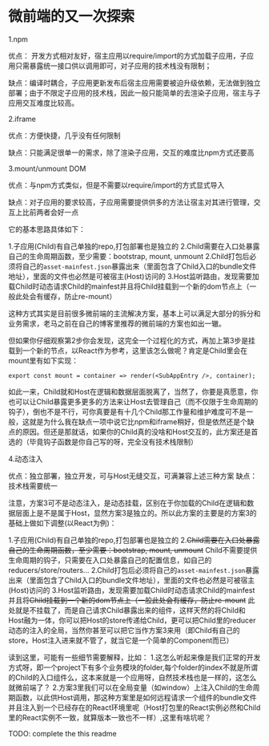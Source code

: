 # 微前端的又一次探索

1.npm

优点： 开发方式相对友好，宿主应用以require/import的方式加载子应用，子应用只需暴露统一接口供以调用即可，对子应用的技术栈没有限制；

缺点：编译时耦合，子应用更新发布后宿主应用需要被迫升级依赖，无法做到独立部署；由于不限定子应用的技术栈，因此一般只能简单的去渲染子应用，宿主与子应用交互难度比较高。

2.iframe

优点：方便快捷，几乎没有任何限制

缺点：只能满足很单一的需求，除了渲染子应用，交互的难度比npm方式还要高

3.mount/unmount DOM

优点：与npm方式类似，但是不需要以require/import的方式显式导入

缺点：对子应用的要求较高，子应用需要提供供多的方法让宿主对其进行管理，交互上比前两者会好一点

它的基本思路具体如下：

1.子应用(Child)有自己单独的repo,打包部署也是独立的
2.Child需要在入口处暴露自己的生命周期函数，至少需要：bootstrap, mount, unmount
2.Child打包后必须将自己的`asset-mainfest.json`暴露出来（里面包含了Child入口的bundle文件地址），里面的文件也必然是可被宿主(Host)访问的
3.Host监听路由，发现需要加载Child时动态请求Child的mainfest并且将Child挂载到一个新的dom节点上（一般此处会有缓存，防止re-mount）

这种方式其实是目前很多微前端的主流解决方案，基本上可以满足大部分的拆分和业务需求，老马之前在自己的博客里推荐的微前端的方案也如出一辙。

但如果你仔细观察第2步你会发现，这完全一个过程化的方式，再加上第3步是挂载到一个新的节点，以React作为参考，这里该怎么做呢？肯定是Child里会在mount里有如下实现：

```
export const mount = container => render(<SubAppEntry />, container);
```

如此一来，Child就和Host在逻辑和数据层面脱离了，当然了，你要是真愿意，你也可以让Child暴露更多更多的方法来让Host去管理自己（而不仅限于生命周期的钩子），倒也不是不行，可你真要是有十几个Child那工作量和维护难度可不是一般，这就是为什么我在缺点一项中说它比npm和iframe稍好，但是依然还是个缺点的原因。但还是那就话，如果你的Child真的没啥和Host交互的，此方案还是首选的（毕竟钩子函数是你自己写的呀，完全没有技术栈限制）

4.动态注入

优点：独立部署，独立开发，可与Host无缝交互，可满兼容上述三种方案
缺点：技术栈需要统一

注意，方案3可不是动态注入，是动态挂载，区别在于你加载的Child在逻辑和数据层面上是不是属于Host，显然方案3是独立的。所以此方案的主要是的方案3的基础上做如下调整(以React为例)：

1.子应用(Child)有自己单独的repo,打包部署也是独立的
2.~~Child需要在入口处暴露自己的生命周期函数，至少需要：bootstrap, mount, unmount~~
Child不需要提供生命周期的钩子，只需要在入口处暴露自己的配置信息，如自己的reducers/store/routers...
2.Child打包后必须将自己的`asset-mainfest.json`暴露出来（里面包含了Child入口的bundle文件地址），里面的文件也必然是可被宿主(Host)访问的
3.Host监听路由，发现需要加载Child时动态请求Child的mainfest并且将~~Child挂载到一个新的dom节点上（一般此处会有缓存，防止re-mount~~
此处就是不挂载了，而是自己请求Child暴露出来的组件，这样天然的将Child和Host融为一体，你可以把Host的store传递给Child，更可以把Child里的reducer动态的注入的全局，当然你甚至可以把它当作方案3来用（即Child有自己的store，Host注入进来就不管了，就当它是一个简单的Component而已）

读到这里，可能有一些细节需要解释，比如：
1.这怎么听起来像是我们正常的开发方式呀，即一个project下有多个业务模块的folder,每个folder的index不就是所谓的Child的入口组件么，这本来就是一个应用呀，自然技术栈也是一样的，这怎么就微前端了？
2.方案3里我们可以在全局变量（如window）上注入Child的生命周期函数，以此供Host调用，那这种方案里是如何远程请求一个组件的bundle文件并且注入到一个已经存在的React环境里呢（Host打包里的React实例必然和Child里的React实例不一致，就算版本一致也不一样）,这里有啥坑呢？


TODO: complete the this readme